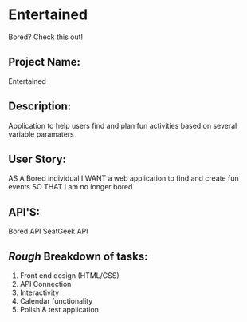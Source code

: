 # Entertained
Bored? Check this out!

## Project Name: 
Entertained


## Description:
Application to help users find and plan fun activities based on several variable paramaters 


## User Story: 
AS A Bored individual 
I WANT a web application to find and create fun events 
SO THAT I am no longer bored


## API'S: 
Bored API
SeatGeek API



## *Rough* Breakdown of tasks:
1. Front end design (HTML/CSS)
2. API Connection
3. Interactivity
4. Calendar functionality
5. Polish & test application
